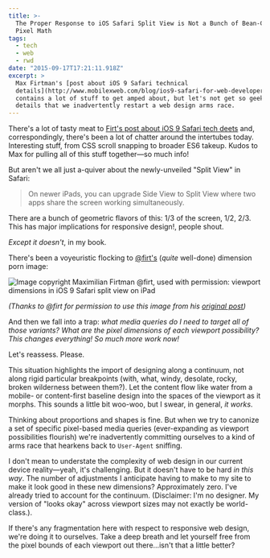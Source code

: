 ```yaml
---
title: >-
  The Proper Response to iOS Safari Split View is Not a Bunch of Bean-Counting
  Pixel Math
tags:
  - tech
  - web
  - rwd
date: "2015-09-17T17:21:11.918Z"
excerpt: >
  Max Firtman's [post about iOS 9 Safari technical
  details](http://www.mobilexweb.com/blog/ios9-safari-for-web-developers)
  contains a lot of stuff to get amped about, but let's not get so geeked over
  details that we inadvertently restart a web design arms race.
---
```


There's a lot of tasty meat to [Firt's post about iOS 9 Safari tech deets](http://www.mobilexweb.com/blog/ios9-safari-for-web-developers) and, correspondingly, there's been a lot of chatter around the intertubes today. Interesting stuff, from CSS scroll snapping to broader ES6 takeup. Kudos to Max for pulling all of this stuff together—so much info!

But aren't we all just a-quiver about the newly-unveiled "Split View" in Safari:

> On newer iPads, you can upgrade Side View to Split View where two apps share the screen working simultaneously.

There are a bunch of geometric flavors of this: 1/3 of the screen, 1/2, 2/3. This has major implications for responsive design!, people shout.

_Except it doesn't_, in my book.

There's been a voyeuristic flocking to [@firt's](https://twitter.com/firt) (_quite_ well-done) dimension porn image:

![Image copyright Maximilian Firtman @firt, used with permission: viewport dimensions in iOS 9 Safari split view on iPad](/images/posts/ios9rwd.png)

_(Thanks to @firt for permission to use this image from his [original post](http://www.mobilexweb.com/blog/ios9-safari-for-web-developers))_

And then we fall into a trap: _what media queries do I need to target all of those variants?_ _What are the pixel dimensions of each viewport possibility?_ _This changes everything! So much more work now!_

Let's reassess. Please.

This situation highlights the import of designing along a continuum, not along rigid particular breakpoints (with, what, windy, desolate, rocky, broken wilderness between them?). Let the content flow like water from a mobile- or content-first baseline design into the spaces of the viewport as it morphs. This sounds a little bit woo-woo, but I swear, in general, _it works_.

Thinking about proportions and shapes is fine. But when we try to canonize a set of specific pixel-based media queries (ever-expanding as viewport possibilities flourish) we're inadvertently committing ourselves to a kind of arms race that hearkens back to `User-Agent` sniffing.

I don't mean to understate the complexity of web design in our current device reality—yeah, it's challenging. But it doesn't have to be hard _in this way_. The number of adjustments I anticipate having to make to my site to make it look good in these new dimensions? Approximately zero. I've already tried to account for the continuum. (Disclaimer: I'm no designer. My version of "looks okay" across viewport sizes may not exactly be world-class.).

If there's any fragmentation here with respect to responsive web design, we're doing it to ourselves. Take a deep breath and let yourself free from the pixel bounds of each viewport out there...isn't that a little better?
